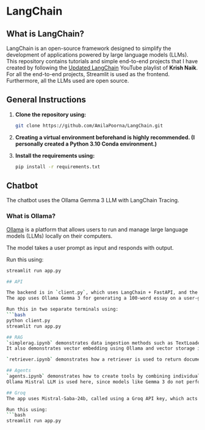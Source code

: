 # LangChain

## What is LangChain?

LangChain is an open-source framework designed to simplify the development of applications powered by large language models (LLMs).
This repository contains tutorials and simple end-to-end projects that I have created by following the [Updated LangChain](https://www.youtube.com/watch?v=KmQOlg5YfU0&list=PLZoTAELRMXVOQPRG7VAuHL--y97opD5GQ) YouTube playlist of **Krish Naik**.
For all the end-to-end projects, Streamlit is used as the frontend. Furthermore, all the LLMs used are open source.

## General Instructions

1. **Clone the repository using:**
   ```bash
   git clone https://github.com/AmilaPoorna/LangChain.git

2. **Creating a virtual environment beforehand is highly recommended. (I personally created a Python 3.10 Conda environment.)**

3. **Install the requirements using:**
   ```bash
   pip install -r requirements.txt

## Chatbot

The chatbot uses the Ollama Gemma 3 LLM with LangChain Tracing.

### What is Ollama?
[Ollama](https://github.com/ollama/ollama) is a platform that allows users to run and manage large language models (LLMs) locally on their computers.

The model takes a user prompt as input and responds with output.

Run this using:
```bash
streamlit run app.py

## API

The backend is in `client.py`, which uses LangChain + FastAPI, and the frontend is in app.py.
The app uses Ollama Gemma 3 for generating a 100-word essay on a user-given topic, and Ollama Moondream 2 for generating a poem similarly on a user-given topic.

Run this in two separate terminals using:
```bash
python client.py
streamlit run app.py

## RAG
`simplerag.ipynb` demonstrates data ingestion methods such as TextLoader, WebBaseLoader, and PyPDFLoader.
It also demonstrates vector embedding using Ollama and vector storage into Chroma, FAISS, and Lance vector databases.

`retriever.ipynb` demonstrates how a retriever is used to return documents in a PDF ingested with PyPDFLoader, which are vector-embedded using Ollama and stored in a FAISS vector database. Ollama Gemma 3 LLM is also used here.

## Agents
`agents.ipynb` demonstrates how to create tools by combining individual tools such as Wikipedia, Arxiv, and a retriever-based tool that retrieves documents from a web page ingested with WebBaseLoader, vector-embedded using Ollama, and stored in a FAISS vector database.
Ollama Mistral LLM is used here, since models like Gemma 3 do not perform well in this context.

## Groq
The app uses Mistral-Saba-24b, called using a Groq API key, which acts as an agent. The agent uses a retriever tool to fetch documents from a web page ingested with WebBaseLoader, vector-embedded using Ollama, and stored in a FAISS vector database.

Run this using:
```bash
streamlit run app.py

